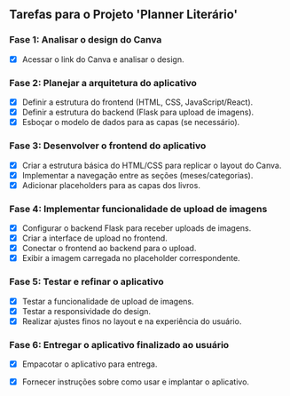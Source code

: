 ## Tarefas para o Projeto 'Planner Literário'

### Fase 1: Analisar o design do Canva
- [x] Acessar o link do Canva e analisar o design.

### Fase 2: Planejar a arquitetura do aplicativo
- [x] Definir a estrutura do frontend (HTML, CSS, JavaScript/React).
- [x] Definir a estrutura do backend (Flask para upload de imagens).
- [x] Esboçar o modelo de dados para as capas (se necessário).

### Fase 3: Desenvolver o frontend do aplicativo
- [x] Criar a estrutura básica do HTML/CSS para replicar o layout do Canva.
- [x] Implementar a navegação entre as seções (meses/categorias).
- [x] Adicionar placeholders para as capas dos livros.

### Fase 4: Implementar funcionalidade de upload de imagens
- [x] Configurar o backend Flask para receber uploads de imagens.
- [x] Criar a interface de upload no frontend.
- [x] Conectar o frontend ao backend para o upload.
- [x] Exibir a imagem carregada no placeholder correspondente.

### Fase 5: Testar e refinar o aplicativo
- [x] Testar a funcionalidade de upload de imagens.
- [x] Testar a responsividade do design.
- [x] Realizar ajustes finos no layout e na experiência do usuário.

### Fase 6: Entregar o aplicativo finalizado ao usuário
- [x] Empacotar o aplicativo para entrega.
- [x] Fornecer instruções sobre como usar e implantar o aplicativo.

